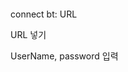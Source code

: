 <p><img alt="" src="https://velog.velcdn.com/images/kkikki/post/bc7b04e6-e128-4236-a75e-2c387785c8e2/image.png" /></p>
<p>connect bt: URL</p>
<p>URL 넣기</p>
<p>UserName, password 입력</p>